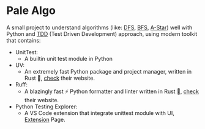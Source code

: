# Pale Algo
A small project to understand algorithms (like: [DFS](https://en.wikipedia.org/wiki/Depth-first_search), [BFS](https://en.wikipedia.org/wiki/Breadth-first_search), [A-Star](https://en.wikipedia.org/wiki/A*_search_algorithm)) well with Python and [TDD](https://www.browserstack.com/guide/what-is-test-driven-development) (Test Driven Development) approach, using modern toolkit that contains:
- UnitTest:
    - A builtin unit test module in Python
- UV:
    - An extremely fast Python package and project manager, written in Rust 🦀,
    [check](https://docs.astral.sh/uv/) their website.
- Ruff:
    - A blazingly fast ⚡ Python formatter and linter written in Rust 🦀, [check](https://docs.astral.sh/ruff) their website.
- Python Testing Explorer:
    - A VS Code extension that integrate unittest module with UI, [Extension](https://marketplace.visualstudio.com/items?itemName=LittleFoxTeam.vscode-python-test-adapter) Page.
